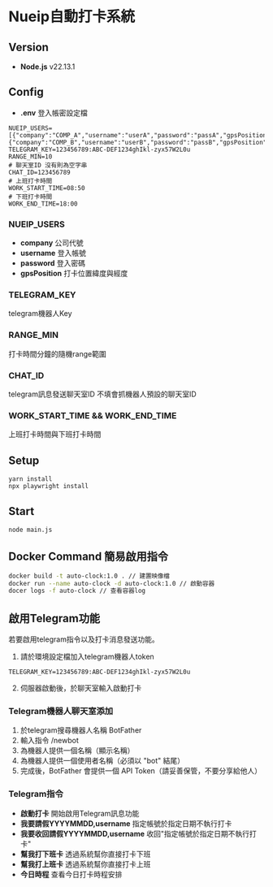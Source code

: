 # Nueip自動打卡系統

## Version

- **Node.js** v22.13.1

## Config
- **.env** 登入帳密設定檔

```env
NUEIP_USERS=[{"company":"COMP_A","username":"userA","password":"passA","gpsPosition":"24.1785068,120.6720471"},{"company":"COMP_B","username":"userB","password":"passB","gpsPosition":"24.1785068,120.6720471"}]
TELEGRAM_KEY=123456789:ABC-DEF1234ghIkl-zyx57W2L0u
RANGE_MIN=10
# 聊天室ID 沒有則為空字串
CHAT_ID=123456789
# 上班打卡時間
WORK_START_TIME=08:50
# 下班打卡時間
WORK_END_TIME=18:00
```
### NUEIP_USERS
- **company** 公司代號
- **username** 登入帳號
- **password** 登入密碼
- **gpsPosition** 打卡位置緯度與經度

### TELEGRAM_KEY
telegram機器人Key

### RANGE_MIN
打卡時間分鐘的隨機range範圍

### CHAT_ID
telegram訊息發送聊天室ID
不填會抓機器人預設的聊天室ID
### WORK_START_TIME && WORK_END_TIME
上班打卡時間與下班打卡時間

## Setup

```
yarn install
npx playwright install
```

## Start

```
node main.js
```

## Docker Command 簡易啟用指令

```bash
docker build -t auto-clock:1.0 . // 建置映像檔
docker run --name auto-clock -d auto-clock:1.0 // 啟動容器
docer logs -f auto-clock // 查看容器log

```

## 啟用Telegram功能
若要啟用telegram指令以及打卡消息發送功能。
1. 請於環境設定檔加入telegram機器人token
```env
TELEGRAM_KEY=123456789:ABC-DEF1234ghIkl-zyx57W2L0u
```
2. 伺服器啟動後，於聊天室輸入啟動打卡


### Telegram機器人聊天室添加
1. 於telegram搜尋機器人名稱 BotFather
2. 輸入指令 /newbot
3. 為機器人提供一個名稱（顯示名稱）
4. 為機器人提供一個使用者名稱（必須以 "bot" 結尾）
5. 完成後，BotFather 會提供一個 API Token（請妥善保管，不要分享給他人）

### Telegram指令
- **啟動打卡** 開始啟用Telegram訊息功能
- **我要請假YYYYMMDD,username** 指定帳號於指定日期不執行打卡
- **我要收回請假YYYYMMDD,username** 收回"指定帳號於指定日期不執行打卡"
- **幫我打下班卡** 透過系統幫你直接打卡下班
- **幫我打上班卡** 透過系統幫你直接打卡上班
- **今日時程** 查看今日打卡時程安排
